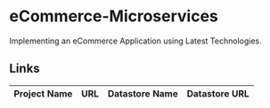 # eCommerce-Microservices

Implementing an eCommerce Application using Latest Technologies.

## Links

|Project Name|URL|Datastore Name|Datastore URL|
|---|---|---|---|
